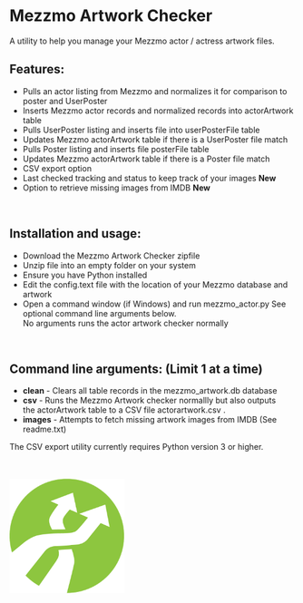 # Mezzmo Artwork Checker
A utility to help you manage your Mezzmo actor / actress artwork files.  


## Features:

- Pulls an actor listing from Mezzmo and normalizes it for comparison to poster and UserPoster
- Inserts Mezzmo actor records and normalized records into actorArtwork table
- Pulls UserPoster listing and inserts file into userPosterFile table
- Updates Mezzmo actorArtwork table if there is a UserPoster file match
- Pulls Poster listing and inserts file posterFile table
- Updates Mezzmo actorArtwork table if there is a Poster file match
- CSV export option
- Last checked tracking and status to keep track of your images  <b>New</b>
- Option to retrieve missing images from IMDB  <b>New</b>
<br/>

## Installation and usage:

-  Download the Mezzmo Artwork Checker zipfile
-  Unzip file into an empty folder on your system
-  Ensure you have Python installed
-  Edit the config.text file with the location of your Mezzmo
   database and artwork
-  Open a command window (if Windows) and run mezzmo_actor.py
   See optional command line arguments below.  
   No arguments runs the actor artwork checker normally
<br/>

## Command line arguments:  (Limit 1 at a time)

- <b>clean</b>	-  Clears all table records in the mezzmo_artwork.db database
- <b>csv</b>    -  Runs the Mezzmo Artwork checker normallly but also outputs<br/> 
         the actorArtwork table to a CSV file actorartwork.csv  .
- <b>images</b> -  Attempts to fetch missing artwork images from IMDB  (See readme.txt)
         
 The CSV export utility currently requires Python version 3 or higher.<br/><br/>

           
<br/><img src="icon.png" width="40%">